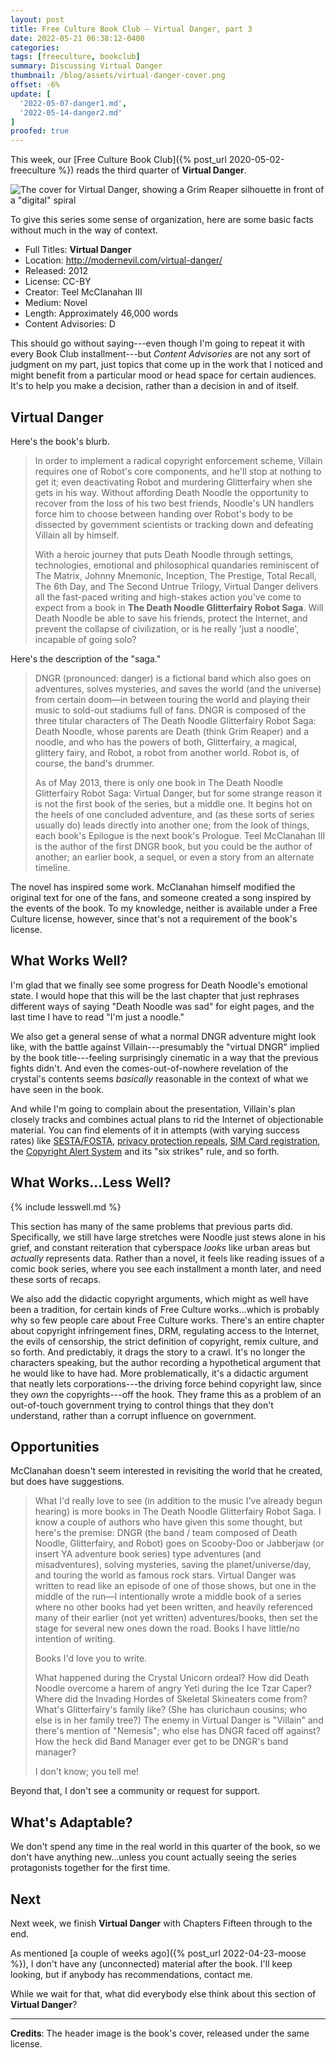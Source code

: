 ```yaml
---
layout: post
title: Free Culture Book Club — Virtual Danger, part 3
date: 2022-05-21 06:38:12-0400
categories:
tags: [freeculture, bookclub]
summary: Discussing Virtual Danger
thumbnail: /blog/assets/virtual-danger-cover.png
offset: -6%
update: [
  '2022-05-07-danger1.md',
  '2022-05-14-danger2.md'
]
proofed: true
---
```


This week, our [Free Culture Book Club]({% post_url 2020-05-02-freeculture %}) reads the third quarter of **Virtual Danger**.

![The cover for Virtual Danger, showing a Grim Reaper silhouette in front of a "digital" spiral](/blog/assets/virtual-danger-cover.png "We're still here, I guess...")

To give this series some sense of organization, here are some basic facts without much in the way of context.

 * Full Titles:  **Virtual Danger**
 * Location:  <http://modernevil.com/virtual-danger/>
 * Released:  2012
 * License:  CC-BY
 * Creator:  Teel McClanahan III
 * Medium:  Novel
 * Length:  Approximately 46,000 words
 * Content Advisories:  D

This should go without saying---even though I'm going to repeat it with every Book Club installment---but *Content Advisories* are not any sort of judgment on my part, just topics that come up in the work that I noticed and might benefit from a particular mood or head space for certain audiences.  It's to help you make a decision, rather than a decision in and of itself.

## Virtual Danger

Here's the book's blurb.

 > In order to implement a radical copyright enforcement scheme, Villain requires one of Robot's core components, and he'll stop at nothing to get it; even deactivating Robot and murdering Glitterfairy when she gets in his way. Without affording Death Noodle the opportunity to recover from the loss of his two best friends, Noodle's UN handlers force him to choose between handing over Robot's body to be dissected by government scientists or tracking down and defeating Villain all by himself.
 >
 > With a heroic journey that puts Death Noodle through settings, technologies, emotional and philosophical quandaries reminiscent of The Matrix, Johnny Mnemonic, Inception, The Prestige, Total Recall, The 6th Day, and The Second Untrue Trilogy, Virtual Danger delivers all the fast-paced writing and high-stakes action you've come to expect from a book in **The Death Noodle Glitterfairy Robot Saga**. Will Death Noodle be able to save his friends, protect the Internet, and prevent the collapse of civilization, or is he really 'just a noodle', incapable of going solo?

Here's the description of the "saga."

 > DNGR (pronounced: danger) is a fictional band which also goes on adventures, solves mysteries, and saves the world (and the universe) from certain doom—in between touring the world and playing their music to sold-out stadiums full of fans. DNGR is composed of the three titular characters of The Death Noodle Glitterfairy Robot Saga: Death Noodle, whose parents are Death (think Grim Reaper) and a noodle, and who has the powers of both, Glitterfairy, a magical, glittery fairy, and Robot, a robot from another world. Robot is, of course, the band's drummer.
 >
 > As of May 2013, there is only one book in The Death Noodle Glitterfairy Robot Saga: Virtual Danger, but for some strange reason it is not the first book of the series, but a middle one. It begins hot on the heels of one concluded adventure, and (as these sorts of series usually do) leads directly into another one; from the look of things, each book's Epilogue is the next book's Prologue. Teel McClanahan III is the author of the first DNGR book, but you could be the author of another; an earlier book, a sequel, or even a story from an alternate timeline.

The novel has inspired some work.  McClanahan himself modified the original text for one of the fans, and someone created a song inspired by the events of the book.  To my knowledge, neither is available under a Free Culture license, however, since that's not a requirement of the book's license.

## What Works Well?

I'm glad that we finally see some progress for Death Noodle's emotional state.  I would hope that this will be the last chapter that just rephrases different ways of saying "Death Noodle was sad" for eight pages, and the last time I have to read "I'm just a noodle."

We also get a general sense of what a normal DNGR adventure might look like, with the battle against Villain---presumably the "virtual DNGR" implied by the book title---feeling surprisingly cinematic in a way that the previous fights didn't.  And even the comes-out-of-nowhere revelation of the crystal's contents seems *basically* reasonable in the context of what we have seen in the book.

And while I'm going to complain about the presentation, Villain's plan closely tracks and combines actual plans to rid the Internet of objectionable material.  You can find elements of it in attempts (with varying success rates) like [SESTA/FOSTA](https://en.wikipedia.org/wiki/Stop_Enabling_Sex_Traffickers_Act), [privacy protection repeals](https://en.wikipedia.org/wiki/2017_Broadband_Consumer_Privacy_Proposal_repeal), [SIM Card registration](https://www.cornyn.senate.gov/content/schumer-cornyn-prepaid-cell-phones-help-terrorists-times-square-bomber-evade-detection), the [Copyright Alert System](https://www.eff.org/issues/six-strikes-copyright-surveillance-machine) and its "six strikes" rule, and so forth.

## What Works...Less Well?

{% include lesswell.md %}

This section has many of the same problems that previous parts did.  Specifically, we still have large stretches were Noodle just stews alone in his grief, and constant reiteration that cyberspace *looks* like urban areas but *actually* represents data.  Rather than a novel, it feels like reading issues of a comic book series, where you see each installment a month later, and need these sorts of recaps.

We also add the didactic copyright arguments, which might as well have been a tradition, for certain kinds of Free Culture works...which is probably why so few people care about Free Culture works.  There's an entire chapter about copyright infringement fines, DRM, regulating access to the Internet, the evils of censorship, the strict definition of copyright, remix culture, and so forth.  And predictably, it drags the story to a crawl.  It's no longer the characters speaking, but the author recording a hypothetical argument that he would like to have had.  More problematically, it's a didactic argument that neatly lets corporations---the driving force behind copyright law, since they *own* the copyrights---off the hook.  They frame this as a problem of an out-of-touch government trying to control things that they don't understand, rather than a corrupt influence on government.

## Opportunities

McClanahan doesn't seem interested in revisiting the world that he created, but does have suggestions.

 > What I'd really love to see (in addition to the music I've already begun hearing) is more books in The Death Noodle Glitterfairy Robot Saga. I know a couple of authors who have given this some thought, but here's the premise: DNGR (the band / team composed of Death Noodle, Glitterfairy, and Robot) goes on Scooby-Doo or Jabberjaw (or insert YA adventure book series) type adventures (and misadventures), solving mysteries, saving the planet/universe/day, and touring the world as famous rock stars. Virtual Danger was written to read like an episode of one of those shows, but one in the middle of the run—I intentionally wrote a middle book of a series where no other books had yet been written, and heavily referenced many of their earlier (not yet written) adventures/books, then set the stage for several new ones down the road. Books I have little/no intention of writing.
 >
 > Books I'd love you to write.
 >
 > What happened during the Crystal Unicorn ordeal? How did Death Noodle overcome a harem of angry Yeti during the Ice Tzar Caper? Where did the Invading Hordes of Skeletal Skineaters come from? What's Glitterfairy's family like? (She has clurichaun cousins; who else is in her family tree?) The enemy in Virtual Danger is "Villain" and there's mention of "Nemesis"; who else has DNGR faced off against? How the heck did Band Manager ever get to be DNGR's band manager?
 >
 > I don't know; you tell me!

Beyond that, I don't see a community or request for support.

## What's Adaptable?

We don't spend any time in the real world in this quarter of the book, so we don't have anything new...unless you count actually seeing the series protagonists together for the first time.

## Next

Next week, we finish **Virtual Danger** with Chapters Fifteen through to the end.

As mentioned [a couple of weeks ago]({% post_url 2022-04-23-moose %}), I don't have any (unconnected) material after the book.  I'll keep looking, but if anybody has recommendations, contact me.

While we wait for that, what did everybody else think about this section of **Virtual Danger**?

* * *

**Credits**:  The header image is the book's cover, released under the same license.
